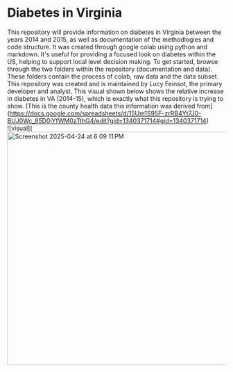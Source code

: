 # Diabetes in Virginia 
This repository will provide information on diabetes in Virginia between the years 2014 and 2015, as well as documentation of the methodlogies and code structure. It was created through google colab using python and markdown. It's useful for providing a focused look on diabetes within the US, helping to support local level decision making. To get started, browse through the two folders within the repository (documentation and data). These folders contain the process of colab, raw data and the data subset. This repository was created and is maintained by Lucy Feinsot, the primary developer and analyst. This visual shown below shows the relative increase in diabetes in VA (2014-15), which is exactly what this repository is trying to show. [This is the county health data this information was derived from] (https://docs.google.com/spreadsheets/d/15Um1S95F-zrRB4Yt7J0-BUJ0Wc_85D0jYfWM0zTthG4/edit?gid=1340371714#gid=1340371714)  
![visual](<img width="537" alt="Screenshot 2025-04-24 at 6 09 11 PM" src="https://github.com/user-attachments/assets/442a7b9f-d4cf-4f18-a62d-725fffdc756a" />

